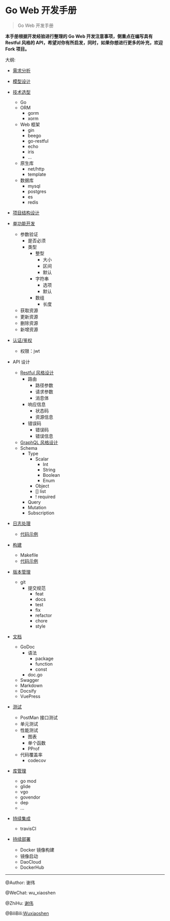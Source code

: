 # Go Web 开发手册

> Go Web 开发手册


**本手册根据开发经验进行整理的 Go Web 开发注意事项，侧重点在编写具有 Restful 风格的 API，希望对你有所启发，同时，如果你想进行更多的补充，欢迎 Fork 项目。**

大纲:


- [需求分析](system_design.md)
- [模型设计](model_design.md)
- [技术选型](technology_design.md)
	- Go
	- ORM
		- gorm
		- xorm
	- Web 框架
		- gin
		- beego
		- go-restful
		- echo
		- iris
		- ...
	- 原生库
	    - net/http
	    - template
    - 数据库
        - mysql
        - postgres
        - es
        - redis
- [项目结构设计](project_design.md)
- [单功能开发](function_design.md)
	- 参数验证
	    - 是否必须
	    - 类型
	        - 整型
	            - 大小
	            - 区间
	            - 默认
	        - 字符串
	            - 选项
	            - 默认
	        - 数组
	            - 长度
	- 获取资源
	- 更新资源
	- 删除资源
	- 新增资源

- [认证/鉴权](jwt_design.md)
	- 权限：jwt

- API 设计
    - [Restful 风格设计](restful_design.md)
        - 路由
            - 路径参数
            - 请求参数
            - 消息体
        - 响应信息
            - 状态码
            - 资源信息
        - 错误码
            - 错误码
            - 错误信息
    - [GraphQL 风格设计](graphql_design.md)
	- Schema
		- Type
			- Scalar
				- Int
				- String
				- Boolean
				- Enum
			- Object
			- [] list
			- ! required
		- Query
		- Mutation
		- Subscription	

- [日志处理](log_design.md)
    - [代码示例](project/pkg/log/log.go)
- [构建](makefile_design.md)
    - Makefile
    - [代码示例](project/Makefile)
- [版本管理](git_design.md)
    - git
        -  提交规范
            - feat
            - docs
            - test
            - fix
            - refactor
            - chore
            - style
- [文档](docs_design.md)
    - GoDoc
        - 语法
            - package
            - function
            - const
        - doc.go
	- Swagger
	- Markdown
	- Docsify
	- VuePress
- [测试](test_design.md)
	- PostMan 接口测试
	- 单元测试
	- 性能测试
	    - 图表
	    - 单个函数
	    - PProf
	- 代码覆盖率
	    - codecov
- [库管理](package_design.md)
	- go mod
	- glide
	- vgo
	- govendor
	- dep
	- ...

- [持续集成](ci_design.md)
	- travisCI

- [持续部署](cd_design.md)
	- Docker 镜像构建
	- 镜像启动
	- DaoCloud
	- DockerHub


---

@Author: 谢伟

@WeChat: wu_xiaoshen

@ZhiHu: [谢伟](https://www.zhihu.com/people/wu-xiao-shen-16/activities)

@BiliBili:[Wuxiaoshen](https://space.bilibili.com/10056291)
